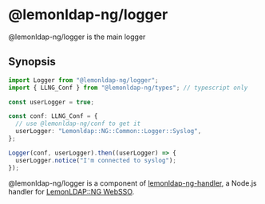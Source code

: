 # @lemonldap-ng/logger

@lemonldap-ng/logger is the main logger

## Synopsis

```typescript
import Logger from "@lemonldap-ng/logger";
import { LLNG_Conf } from "@lemonldap-ng/types"; // typescript only

const userLogger = true;

const conf: LLNG_Conf = {
  // use @lemonldap-ng/conf to get it
  userLogger: "Lemonldap::NG::Common::Logger::Syslog",
};

Logger(conf, userLogger).then((userLogger) => {
  userLogger.notice("I'm connected to syslog");
});
```

@lemonldap-ng/logger is a component of [lemonldap-ng-handler](https://www.npmjs.com/package/lemonldap-ng-handler),
a Node.js handler for [LemonLDAP::NG WebSSO](https://lemonldap-ng.org).
